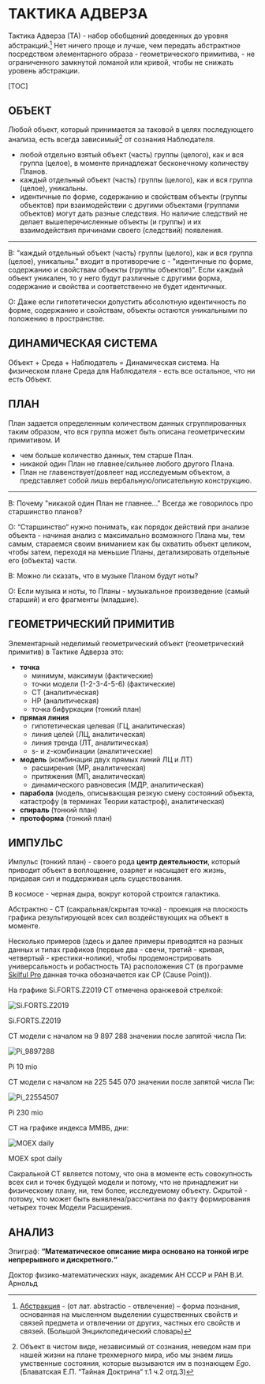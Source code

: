 # ТАКТИКА АДВЕРЗА



Тактика Адверза (ТА) - набор обобщений доведенных до уровня абстракций.[^1] Нет ничего проще и лучше, чем передать  абстрактное посредством элементарного образа  - геометрического примитива, - не ограниченного замкнутой ломаной или кривой, чтобы не снижать уровень абстракции. 

[^1]:[Абстракция](https://dic.academic.ru/dic.nsf/enc3p/45502) - (от лат.  abstractio - отвлечение) – форма познания, основанная на мысленном  выделении существенных свойств и связей предмета и отвлечении от других, частных его свойств и связей. (Большой Энциклопедический словарь)





[TOC]





## ОБЪЕКТ



Любой объект, который принимается за таковой в целях последующего анализа, есть всегда зависимый[^2] от сознания Наблюдателя. 

[^2]:Объект в чистом виде, независимый от сознания, неведом нам при нашей  жизни на плане трехмерного мира, ибо мы знаем лишь умственные состояния, которые вызываются им в познающем *Ego*. (Блаватская Е.П. “Тайная Доктрина“ т.1 ч.2 отд.3)



- любой отдельно взятый объект (часть) группы (целого), как и вся группа (целое), в моменте принадлежат бесконечному количеству Планов.
- каждый отдельный объект (часть) группы (целого), как и вся группа (целое), уникальны. 
- идентичные по форме, содержанию и свойствам объекты (группы объектов) при взаимодействии с другими объектами (группами объектов) могут дать разные следствия. Но наличие следствий не делает вышеперечисленные объекты (и группы) и их взаимодействия причинами своего (следствий) появления.

---

В: "каждый отдельный объект (часть) группы (целого), как и вся группа (целое), уникальны." входит в противоречие с - "идентичные по форме, содержанию и свойствам объекты (группы объектов)". Если каждый объект уникален, то у него будут различные с другими форма, содержание и свойства и соответственно не будет идентичных. 

О: Даже если гипотетически допустить абсолютную идентичность по форме, содержанию и свойствам, объекты  остаются уникальными по положению в пространстве.



## ДИНАМИЧЕСКАЯ СИСТЕМА



Объект + Среда + Наблюдатель = Динамическая система. На физическом плане Среда для Наблюдателя - есть все остальное, что ни есть Объект.



## ПЛАН



План задается определенным количеством данных сгруппированных таким образом, что вся группа может быть описана геометрическим примитивом. И 

- чем больше количество данных, тем старше План.
- никакой один План не главнее/сильнее любого другого Плана.
- План не главенствует/довлеет над исследуемым объектом, а представляет собой лишь вербальную/описательную конструкцию. 





---

В: Почему "никакой один План не главнее..." Всегда же говорилось про старшинство планов?

О: “Старшинство“ нужно понимать, как порядок действий при анализе объекта -  начиная анализ с максимально возможного Плана мы, тем самым, стараемся своим вниманием как бы охватить объект целиком, чтобы затем, переходя на меньшие Планы, детализировать отдельные его (объекта) части.

В: Можно ли сказать, что в музыке Планом будут ноты?

О: Если музыка и ноты, то Планы - музыкальное произведение (самый старший) и его фрагменты (младшие). 



## ГЕОМЕТРИЧЕСКИЙ ПРИМИТИВ



Элементарный неделимый геометрический объект (геометрический примитив) в Тактике Адверза это:

- **точка** 
	- минимум, максимум (фактические)
	- точки модели (1-2-3-4-5-6) (фактические)
	- СТ (аналитическая)
	- НР (аналитическая)
	- точка бифуркации (тонкий план)
- **прямая линия** 
	- гипотетическая целевая (ГЦ, аналитическая)
	- линия целей (ЛЦ, аналитическая)
	- линия тренда (ЛТ, аналитическая)
	- s- и z-комбинации (аналитические)
- **модель** (комбинация двух прямых линий ЛЦ и ЛТ)
	- расширения (МР, аналитическая)
	- притяжения (МП, аналитическая)
	- динамического равновесия (МДР, аналитическая)
- **парабола** (модель, описывающая резкую смену состояний объекта, катастрофу (в терминах Теории катастроф), аналитическая)
- **спираль** (тонкий план)
- **протоформа** (тонкий план)



## ИМПУЛЬС



Импульс (тонкий план) - своего рода **центр деятельности**, который приводит объект в воплощение, озаряет и насыщает его жизнь, придавая сил и поддерживая цель существования. 

В космосе - черная дыра, вокруг которой строится галактика. 

Абстрактно - СТ (сакральная/скрытая точка) - проекция на плоскость графика результирующей всех сил воздействующих на объект в моменте. 

Несколько примеров (здесь и далее примеры приводятся на разных данных и типах графиков (первые два - свечи, третий - кривая, четвертый - крестики-нолики), чтобы продемонстрировать универсальность и робастность ТА) расположения СТ (в программе [Skilful Pro](https://protoforma.pro/skilfulpro/) данная точка обозначается как CP (Cause Point)). 

На графике Si.FORTS.Z2019 СТ отмечена оранжевой стрелкой:

![Si.FORTS.Z2019](Tactica%20Adversa/Si.FORTS.Z2019.png)

Si.FORTS.Z2019

СТ модели с началом на 9 897 288 значении после запятой числа Пи:

![Pi_9897288](Tactica%20Adversa/Pi_9897288.png)

Pi 10 mio

СТ модели с началом на 225 545 070 значении после запятой числа Пи:

![Pi_22554507](Tactica%20Adversa/Pi_22554507.png)

Pi 230 mio

СТ на графике индекса ММВБ, дни:

![MOEX daily](Tactica%20Adversa/MOEX%20daily.png)

MOEX spot daily 

Сакральной СТ является потому, что она в моменте есть совокупность всех сил и точек будущей модели и потому, что не принадлежит ни физическому плану, ни, тем более, исследуемому объекту. Скрытой - потому, что может быть выявлена/рассчитана по факту формирования четырех точек Модели Расширения. 



## АНАЛИЗ



Эпиграф: **“Математическое описание мира основано на тонкой игре непрерывного и дискретного.“** 

Доктор физико-математических наук, академик АН СССР и РАН В.И. Арнольд



